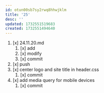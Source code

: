 ```yaml
---
id: otun00sb7sy2rwq8hhwjklm
title: '25'
desc: ''
updated: 1732551519683
created: 1732551494640
---
```


1. [x] 24.11.20.md
    1. [x] add
    1. [x] modify
    1. [x] commit
1. [x] push
1. [x] center logo and site title in header.css
    1. [x] commit
1. [x] add media query for mobile devices
    1. [x] commit